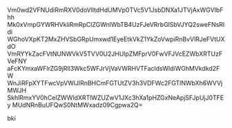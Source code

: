 Vm0wd2VFNUdiRmRXV0doVlltdHdUMVp0TVc5V1JsbDNXa1JTVjAxWGVIbFhh
Mk0xVmpGYWRHVkliRmRpClZGWnlWbTB4UzFJeVRrbGlSbVJYQ2sweFNsRldi
WGhoVXpKT2MxZHVSbGRpUmxwd1EyeEtkVkZ1YkZoVwpiRnBvVlRJeFVtUXdO
VmRYYkZacFVtNUNWVkV5TVV0U2JHUlpZMFprV0FwVFJVcEZWbXRTUzFVeFNY
aFcKYmxaWFlrZG9jRll3Wkc5WFJrVjVaVWRHVTFacldsWldiWGhMVkdkd2FW
WnJiRFpXYTFwcVpVWlJlRnBHCmFGTUtZV3h3VDFWc2FGTlNWbXh6WVVjMWJH
SkhlRmxYV0hCelZWWldXRTlWZUZwV1JXc3hXa1pHZGxNeApjSFJpUjJ0TFEy
MUdNRnBuUFQwS0NtMWxadz09Cgpwa2Q=

bki